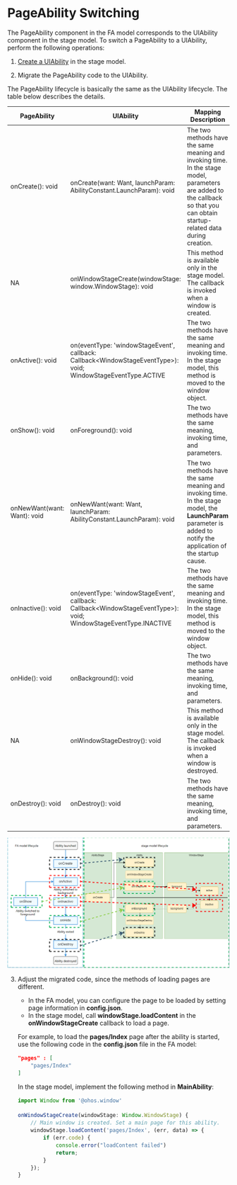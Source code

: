 # PageAbility Switching


The PageAbility component in the FA model corresponds to the UIAbility component in the stage model. To switch a PageAbility to a UIAbility, perform the following operations:


1. [Create a UIAbility](uiability-usage.md) in the stage model.

2. Migrate the PageAbility code to the UIAbility.
   

The PageAbility lifecycle is basically the same as the UIAbility lifecycle. The table below describes the details.

| PageAbility| UIAbility| Mapping Description|
| -------- | -------- | -------- |
| onCreate(): void| onCreate(want: Want, launchParam: AbilityConstant.LaunchParam): void | The two methods have the same meaning and invoking time. In the stage model, parameters are added to the callback so that you can obtain startup-related data during creation.|
| NA | onWindowStageCreate(windowStage: window.WindowStage): void| This method is available only in the stage model. The callback is invoked when a window is created.|
| onActive(): void | on(eventType: 'windowStageEvent', callback: Callback&lt;WindowStageEventType&gt;): void;<br>WindowStageEventType.ACTIVE | The two methods have the same meaning and invoking time. In the stage model, this method is moved to the window object.|
| onShow(): void | onForeground(): void | The two methods have the same meaning, invoking time, and parameters.|
| onNewWant(want: Want): void| onNewWant(want: Want, launchParam: AbilityConstant.LaunchParam): void | The two methods have the same meaning and invoking time. In the stage model, the **LaunchParam** parameter is added to notify the application of the startup cause.|
| onInactive(): void| on(eventType: 'windowStageEvent', callback: Callback&lt;WindowStageEventType&gt;): void;<br>WindowStageEventType.INACTIVE | The two methods have the same meaning and invoking time. In the stage model, this method is moved to the window object.|
| onHide(): void | onBackground(): void | The two methods have the same meaning, invoking time, and parameters.|
| NA | onWindowStageDestroy(): void | This method is available only in the stage model. The callback is invoked when a window is destroyed.|
| onDestroy(): void | onDestroy(): void | The two methods have the same meaning, invoking time, and parameters.|

![pageability-switch](figures/pageability-switch.png)

3. Adjust the migrated code, since the methods of loading pages are different.

   - In the FA model, you can configure the page to be loaded by setting page information in **config.json**.
   - In the stage model, call **windowStage.loadContent** in the **onWindowStageCreate** callback to load a page.

   For example, to load the **pages/Index** page after the ability is started, use the following code in the **config.json** file in the FA model:
   
   ```json
   "pages" : [
       "pages/Index"
   ]
   ```

   In the stage model, implement the following method in **MainAbility**:
   
   ```ts
   import Window from '@ohos.window'
   
   onWindowStageCreate(windowStage: Window.WindowStage) {
       // Main window is created. Set a main page for this ability.
       windowStage.loadContent('pages/Index', (err, data) => {
           if (err.code) {
               console.error("loadContent failed")
               return;
           }
       });
   }
   ```